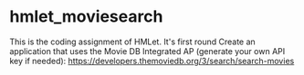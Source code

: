 # hmlet_moviesearch
This is the coding assignment of HMLet. It's first round
Create an application that uses the Movie DB Integrated AP (generate your own API key if needed): ​https://developers.themoviedb.org/3/search/search-movies
